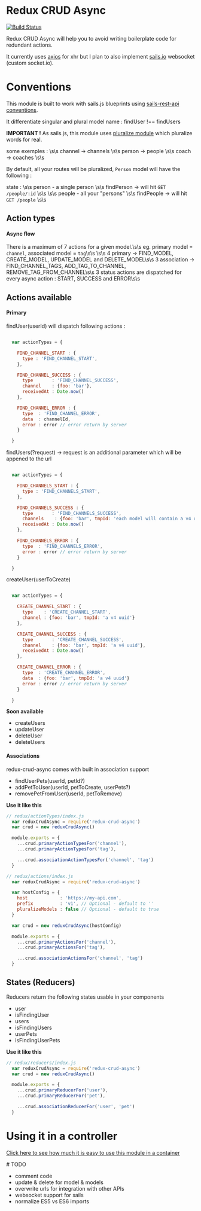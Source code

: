 # Redux CRUD Async
[![Build Status](https://travis-ci.org/prisonier/redux-crud-async.svg?branch=master)](https://travis-ci.org/prisonier/redux-crud-async)

Redux CRUD Async will help you to avoid writing boilerplate code for redundant actions.

It currently uses [axios](https://github.com/mzabriskie/axios) for xhr but I plan to also
implement [sails.io](https://github.com/balderdashy/sails.io.js) websocket (custom socket.io).  

# Conventions
This module is built to work with sails.js blueprints using [sails-rest-api conventions](https://github.com/ghaiklor/generator-sails-rest-api).

It differentiate singular and plural model name : findUser !== findUsers

**IMPORTANT !**
As sails.js, this module uses [pluralize module](https://www.npmjs.com/package/pluralize) which pluralize words for real.

some exemples : \s\s
channel -> channels \s\s
person  -> people \s\s
coach   -> coaches \s\s

By default, all your routes will be pluralized, `Person` model will have the following :

state : \s\s
person - a single person \s\s
findPerson -> will hit `GET /people/:id` \s\s
\s\s
people - all your "persons" \s\s
findPeople -> will hit `GET /people` \s\s


## Action types
#### Async flow

There is a maximum of 7 actions for a given model.\s\s
eg. primary model = `channel`, associated model = `tag`\s\s
\s\s
4 primary     -> FIND_MODEL, CREATE_MODEL, UPDATE_MODEL and DELETE_MODEL\s\s
3 association -> FIND_CHANNEL_TAGS, ADD_TAG_TO_CHANNEL, REMOVE_TAG_FROM_CHANNEL\s\s
3 status actions are dispatched for every async action : START, SUCCESS and ERROR\s\s


## Actions available
#### Primary
findUser(userId) will dispatch following actions :

```javascript

  var actionTypes = {

    FIND_CHANNEL_START : {
      type : 'FIND_CHANNEL_START',
    },

    FIND_CHANNEL_SUCCESS : {
      type       : 'FIND_CHANNEL_SUCCESS',
      channel    : {foo: 'bar'},
      receivedAt : Date.now()
    },

    FIND_CHANNEL_ERROR : {
      type  : 'FIND_CHANNEL_ERROR',
      data  : channelId,
      error : error // error return by server
    }

  }
```

findUsers(?request) -> request is an additional parameter which will be appened to the url

```javascript

  var actionTypes = {

    FIND_CHANNELS_START : {
      type : 'FIND_CHANNELS_START',
    },

    FIND_CHANNELS_SUCCESS : {
      type       : 'FIND_CHANNELS_SUCCESS',
      channels    : {foo: 'bar', tmpId: 'each model will contain a v4 uuid'},
      receivedAt : Date.now()
    },

    FIND_CHANNELS_ERROR : {
      type  : 'FIND_CHANNELS_ERROR',
      error : error // error return by server
    }

  }
```

createUser(userToCreate)

```javascript

  var actionTypes = {

    CREATE_CHANNEL_START : {
      type    : 'CREATE_CHANNEL_START',
      channel : {foo: 'bar', tmpId: 'a v4 uuid'}
    },

    CREATE_CHANNEL_SUCCESS : {
      type       : 'CREATE_CHANNEL_SUCCESS',
      channel    : {foo: 'bar', tmpId: 'a v4 uuid'},
      receivedAt : Date.now()
    },

    CREATE_CHANNEL_ERROR : {
      type  : 'CREATE_CHANNEL_ERROR',
      data  : {foo: 'bar', tmpId: 'a v4 uuid'}
      error : error // error return by server
    }

  }
```


**Soon available**
- createUsers
- updateUser
- deleteUser
- deleteUsers

#### Associations
redux-crud-async comes with built in association support

- findUserPets(userId, petId?)
- addPetToUser(userId, petToCreate, userPets?)
- removePetFromUser(userId, petToRemove)

**Use it like this**

```javascript
// redux/actionTypes/index.js
  var reduxCrudAsync = require('redux-crud-async')
  var crud = new reduxCrudAsync()

  module.exports = {
    ...crud.primaryActionTypesFor('channel'),
    ...crud.primaryActionTypesFor('tag'),

    ...crud.associationActionTypesFor('channel', 'tag')
  }

```

```javascript
// redux/actions/index.js
  var reduxCrudAsync = require('redux-crud-async')

  var hostConfig = {
    host            : 'https://my-api.com',
    prefix          : 'v1', // Optional - default to ''
    pluralizeModels : false // Optional - default to true
  }

  var crud = new reduxCrudAsync(hostConfig)

  module.exports = {
    ...crud.primaryActionsFor('channel'),
    ...crud.primaryActionsFor('tag'),

    ...crud.associationActionsFor('channel', 'tag')
  }

```


## States (Reducers)
Reducers return the following states usable in your components

- user
- isFindingUser
- users
- isFindingUsers
- userPets
- isFindingUserPets

**Use it like this**

```javascript
// redux/reducers/index.js
  var reduxCrudAsync = require('redux-crud-async')
  var crud = new reduxCrudAsync()

  module.exports = {
    ...crud.primaryReducerFor('user'),
    ...crud.primaryReducerFor('pet'),

    ...crud.associationReducerFor('user', 'pet')
  }

```

# Using it in a controller

[Click here to see how much it is easy to use this module in a container](https://github.com/prisonier/redux-crud-async/blob/master/exemples/Container.jsx)


# TODO
- comment code
- update & delete for model & models
- overwrite urls for integration with other APIs
- websocket support for sails
- normalize ES5 vs ES6 imports
